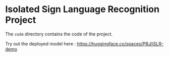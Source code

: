 # Isolated Sign Language Recognition Project
The `code` directory contains the code of the project.

Try out the deployed model here : https://huggingface.co/spaces/PBJ/iSLR-demo
